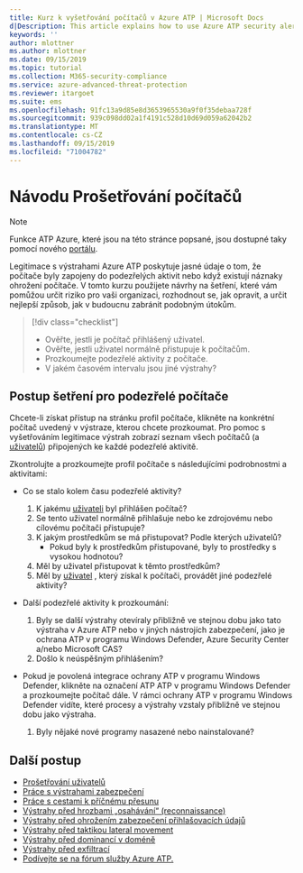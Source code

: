 ```yaml
---
title: Kurz k vyšetřování počítačů v Azure ATP | Microsoft Docs
d|Description: This article explains how to use Azure ATP security alerts to investigate a suspicious computer.
keywords: ''
author: mlottner
ms.author: mlottner
ms.date: 09/15/2019
ms.topic: tutorial
ms.collection: M365-security-compliance
ms.service: azure-advanced-threat-protection
ms.reviewer: itargoet
ms.suite: ems
ms.openlocfilehash: 91fc13a9d85e8d3653965530a9f0f35debaa728f
ms.sourcegitcommit: 939c098dd02a1f4191c528d10d69d059a62042b2
ms.translationtype: MT
ms.contentlocale: cs-CZ
ms.lasthandoff: 09/15/2019
ms.locfileid: "71004782"
---
```

# <a name="tutorial-investigate-a-computer"></a>Návodu Prošetřování počítačů

> [!NOTE]
> Funkce ATP Azure, které jsou na této stránce popsané, jsou dostupné taky pomocí nového [portálu](https://portal.cloudappsecurity.com).

Legitimace s výstrahami Azure ATP poskytuje jasné údaje o tom, že počítače byly zapojeny do podezřelých aktivit nebo když existují náznaky ohrožení počítače. V tomto kurzu použijete návrhy na šetření, které vám pomůžou určit riziko pro vaši organizaci, rozhodnout se, jak opravit, a určit nejlepší způsob, jak v budoucnu zabránit podobným útokům.  

> [!div class="checklist"]
> * Ověřte, jestli je počítač přihlášený uživatel.
> * Ověřte, jestli uživatel normálně přistupuje k počítačům.
> * Prozkoumejte podezřelé aktivity z počítače.
> * V jakém časovém intervalu jsou jiné výstrahy?


## <a name="investigation-steps-for-suspicious-computers"></a>Postup šetření pro podezřelé počítače

Chcete-li získat přístup na stránku profil počítače, klikněte na konkrétní počítač uvedený v výstraze, kterou chcete prozkoumat. Pro pomoc s vyšetřováním legitimace výstrah zobrazí seznam všech počítačů (a [uživatelů](investigate-a-user.md)) připojených ke každé podezřelé aktivitě.

Zkontrolujte a prozkoumejte profil počítače s následujícími podrobnostmi a aktivitami:

- Co se stalo kolem času podezřelé aktivity?  
  1. K jakému [uživateli](investigate-a-user.md) byl přihlášen počítač?
  2. Se tento uživatel normálně přihlašuje nebo ke zdrojovému nebo cílovému počítači přistupuje?
  3. K jakým prostředkům se má přistupovat? Podle kterých uživatelů?
      - Pokud byly k prostředkům přistupované, byly to prostředky s vysokou hodnotou?
  4. Měl by uživatel přistupovat k těmto prostředkům?
  5. Měl by [uživatel](investigate-a-user.md) , který získal k počítači, provádět jiné podezřelé aktivity?

- Další podezřelé aktivity k prozkoumání:
    1. Byly se další výstrahy otevíraly přibližně ve stejnou dobu jako tato výstraha v Azure ATP nebo v jiných nástrojích zabezpečení, jako je ochrana ATP v programu Windows Defender, Azure Security Center a/nebo Microsoft CAS?
    2. Došlo k neúspěšným přihlášením?


- Pokud je povolená integrace ochrany ATP v programu Windows Defender, klikněte na označení ATP ATP v programu Windows Defender a prozkoumejte počítač dále. V rámci ochrany ATP v programu Windows Defender vidíte, které procesy a výstrahy vzstaly přibližně ve stejnou dobu jako výstraha.
    1. Byly nějaké nové programy nasazené nebo nainstalované?

## <a name="next-steps"></a>Další postup

- [Prošetřování uživatelů](investigate-a-user.md)
- [Práce s výstrahami zabezpečení](working-with-suspicious-activities.md)
- [Práce s cestami k příčnému přesunu](use-case-lateral-movement-path.md)
- [Výstrahy před hrozbami „osahávání“ (reconnaissance)](atp-reconnaissance-alerts.md)
- [Výstrahy před ohrožením zabezpečení přihlašovacích údajů](atp-compromised-credentials-alerts.md)
- [Výstrahy před taktikou lateral movement](atp-lateral-movement-alerts.md)
- [Výstrahy před dominancí v doméně](atp-domain-dominance-alerts.md)
- [Výstrahy před exfiltrací](atp-exfiltration-alerts.md)
- [Podívejte se na fórum služby Azure ATP.](https://aka.ms/azureatpcommunity)
